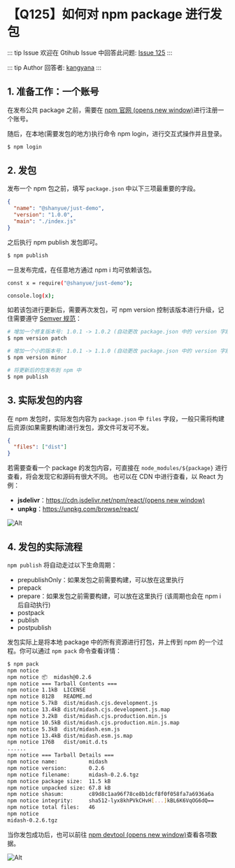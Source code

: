 # 【Q125】如何对 npm package 进行发包


::: tip Issue
欢迎在 Gtihub Issue 中回答此问题: [Issue 125](https://github.com/kangyana/daily-question/issues/125)
:::

::: tip Author
回答者: [kangyana](https://github.com/kangyana)
:::
## 1. 准备工作：一个账号
在发布公共 package 之前，需要在 [npm 官网 (opens new window)](https://www.npmjs.com/)进行注册一个账号。

随后，在本地(需要发包的地方)执行命令 npm login，进行交互式操作并且登录。
```bash
$ npm login
```

## 2. 发包
发布一个 npm 包之前，填写 `package.json` 中以下三项最重要的字段。
``` json
{
  "name": "@shanyue/just-demo",
  "version": "1.0.0",
  "main": "./index.js"
}
```

之后执行 npm publish 发包即可。
```bash
$ npm publish
```

一旦发布完成，在任意地方通过 npm i 均可依赖该包。
```bash
const x = require("@shanyue/just-demo");

console.log(x);
```

如若该包进行更新后，需要再次发包，可 npm version 控制该版本进行升级，记住需要遵守 [Semver 规范](https://github.com/kangyana/daily-question/issues/120)：
```bash
# 增加一个修复版本号: 1.0.1 -> 1.0.2 (自动更改 package.json 中的 version 字段)
$ npm version patch

# 增加一个小的版本号: 1.0.1 -> 1.1.0 (自动更改 package.json 中的 version 字段)
$ npm version minor

# 将更新后的包发布到 npm 中
$ npm publish
```

## 3. 实际发包的内容
在 npm 发包时，实际发包内容为 `package.json` 中 `files` 字段，一般只需将构建后资源(如果需要构建)进行发包，源文件可发可不发。
```json
{
  "files": ["dist"]
}
```

若需要查看一个 package 的发包内容，可直接在 `node_modules/${package}` 进行查看，将会发现它和源码有很大不同。
也可以在 CDN 中进行查看，以 React 为例：

- **jsdelivr**：[https://cdn.jsdelivr.net/npm/react/(opens new window)](https://cdn.jsdelivr.net/npm/react/)
- **unpkg**：https://unpkg.com/browse/react/

![Alt](https://cdn.jsdelivr.net/gh/shfshanyue/assets/2021-11-27/clipboard-7248.4f8241.webp)

## 4. 发包的实际流程
`npm publish` 将自动走过以下生命周期：

- prepublishOnly：如果发包之前需要构建，可以放在这里执行
- prepack
- prepare：如果发包之前需要构建，可以放在这里执行 (该周期也会在 npm i 后自动执行)
- postpack
- publish
- postpublish

发包实际上是将本地 package 中的所有资源进行打包，并上传到 npm 的一个过程。你可以通过 `npm pack` 命令查看详情：
```bash
$ npm pack
npm notice
npm notice 📦  midash@0.2.6
npm notice === Tarball Contents ===
npm notice 1.1kB  LICENSE
npm notice 812B   README.md
npm notice 5.7kB  dist/midash.cjs.development.js
npm notice 13.4kB dist/midash.cjs.development.js.map
npm notice 3.2kB  dist/midash.cjs.production.min.js
npm notice 10.5kB dist/midash.cjs.production.min.js.map
npm notice 5.3kB  dist/midash.esm.js
npm notice 13.4kB dist/midash.esm.js.map
npm notice 176B   dist/omit.d.ts
......
npm notice === Tarball Details ===
npm notice name:          midash
npm notice version:       0.2.6
npm notice filename:      midash-0.2.6.tgz
npm notice package size:  11.5 kB
npm notice unpacked size: 67.8 kB
npm notice shasum:        c89d8c1aa96f78ce8b1dcf8f0f058fa7a6936a6a
npm notice integrity:     sha512-lyx8khPVkCHvH[...]kBL6K6VqOG6dQ==
npm notice total files:   46
npm notice
midash-0.2.6.tgz
```

当你发包成功后，也可以前往 [npm devtool (opens new window)](https://npm.devtool.tech/react)查看各项数据。

![Alt](https://cdn.jsdelivr.net/gh/shfshanyue/assets/2021-11-27/clipboard-8735.9e7628.webp)
